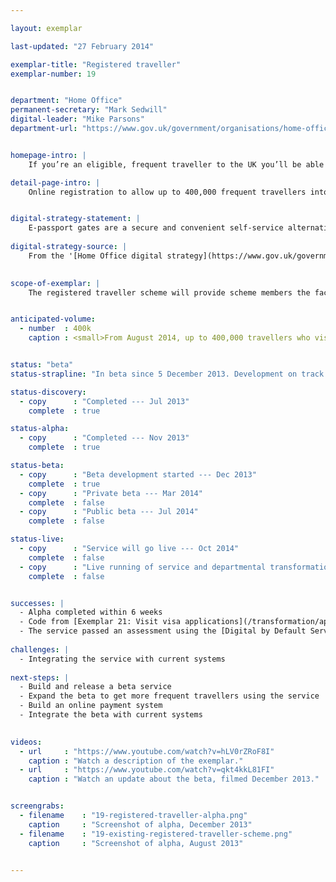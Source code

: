 ```yaml
---

layout: exemplar

last-updated: "27 February 2014"

exemplar-title: "Registered traveller"
exemplar-number: 19


department: "Home Office"
permanent-secretary: "Mark Sedwill"
digital-leader: "Mike Parsons"
department-url: "https://www.gov.uk/government/organisations/home-office"


homepage-intro: |
    If you’re an eligible, frequent traveller to the UK you’ll be able to easily apply to use e-passport gates, cutting time queuing at airports

detail-page-intro: |
    Online registration to allow up to 400,000 frequent travellers into the UK more easily


digital-strategy-statement: |
    E-passport gates are a secure and convenient self-service alternative to the conventional border control process. A quick and easy way of crossing the border, e-Gates have proved popular with the travelling public, with transactions steadily rising --- over the last year 7.8 million people used the gates
    
digital-strategy-source: |
    From the '[Home Office digital strategy](https://www.gov.uk/government/publications/home-office-digital-strategy)' --- December 2012
    

scope-of-exemplar: |
    The registered traveller scheme will provide scheme members the facility to use the e-passport gates where they have made an online application prior to travel.


anticipated-volume:
  - number  : 400k
    caption : <small>From August 2014, up to 400,000 travellers who visit the UK several times per year will be able to access the scheme.</small>


status: "beta"
status-strapline: "In beta since 5 December 2013. Development on track."

status-discovery:
  - copy      : "Completed --- Jul 2013"
    complete  : true

status-alpha:
  - copy      : "Completed --- Nov 2013"
    complete  : true

status-beta:
  - copy      : "Beta development started --- Dec 2013"
    complete  : true
  - copy      : "Private beta --- Mar 2014"
    complete  : false
  - copy      : "Public beta --- Jul 2014"
    complete  : false

status-live:
  - copy      : "Service will go live --- Oct 2014"
    complete  : false
  - copy      : "Live running of service and departmental transformational work to continue"
    complete  : false


successes: |
  - Alpha completed within 6 weeks
  - Code from [Exemplar 21: Visit visa applications](/transformation/apply-visa) reused, saving time
  - The service passed an assessment using the [Digital by Default Service Standard](https://www.gov.uk/service-manual/digital-by-default) between the alpha and beta phases
  
challenges: |
  - Integrating the service with current systems
  
next-steps: |
  - Build and release a beta service
  - Expand the beta to get more frequent travellers using the service
  - Build an online payment system
  - Integrate the beta with current systems
  

videos:
  - url     : "https://www.youtube.com/watch?v=hLV0rZRoF8I"
    caption : "Watch a description of the exemplar."
  - url     : "https://www.youtube.com/watch?v=qkt4kkL81FI"
    caption : "Watch an update about the beta, filmed December 2013."


screengrabs:
  - filename    : "19-registered-traveller-alpha.png"
    caption     : "Screenshot of alpha, December 2013"
  - filename    : "19-existing-registered-traveller-scheme.png"
    caption     : "Screenshot of alpha, August 2013"


---
```




